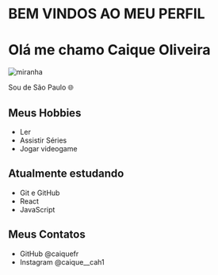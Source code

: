 # BEM VINDOS AO MEU PERFIL

# Olá me chamo Caique Oliveira
![miranha](https://user-images.githubusercontent.com/106129290/180349529-750c41bc-758f-4553-b6bc-e54dc3af24f3.png)

Sou de São Paulo 🌐
## Meus Hobbies

- Ler
- Assistir Séries 
- Jogar videogame

## Atualmente estudando 

- Git e GitHub
- React
- JavaScript

## Meus Contatos

- GitHub @caiquefr
- Instagram @caique__cah1
